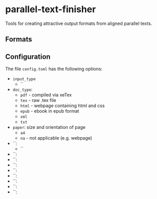 # parallel-text-finisher
Tools for creating attractive output formats from aligned parallel texts.

## Formats


## Configuration

The file `config.toml` has the following options:

* `input_type`
  * ``
* `doc_type`:
  * `pdf` - compiled via xeTex
  * `tex` - raw .tex file 
  * `html` - webpage containing html and css
  * `epub` - ebook in epub format
  * `xml`
  * `txt`
* `paper`: size and orientation of page
  * `a4`
  * `na` - not applicable (e.g. webpage) 
* ``:
  * `` 
* ``: 
* ``: 
* ``: 
* ``: 
* ``: 
* ``: 
* ``: 
* ``: 